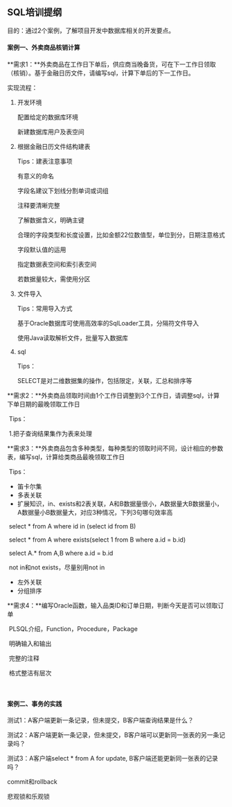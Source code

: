 ## SQL培训提纲

目的：通过2个案例，了解项目开发中数据库相关的开发要点。

#### 案例一、外卖商品核销计算

**需求1：**外卖商品在工作日下单后，供应商当晚备货，可在下一工作日领取（核销）。基于金融日历文件，请编写sql，计算下单后的下一工作日。

实现流程：

1. 开发环境

   配置给定的数据库环境

   新建数据库用户及表空间

2. 根据金融日历文件结构建表

   Tips：建表注意事项

   有意义的命名

   字段名建议下划线分割单词或词组

   注释要清晰完整

   了解数据含义，明确主键

   合理的字段类型和长度设置，比如金额22位数值型，单位到分，日期注意格式

   字段默认值的运用

   指定数据表空间和索引表空间

   若数据量较大，需使用分区

3. 文件导入

   Tips：常用导入方式

   基于Oracle数据库可使用高效率的SqlLoader工具，分隔符文件导入

   使用Java读取解析文件，批量写入数据库

4. sql

   Tips：

   SELECT是对二维数据集的操作，包括限定，关联，汇总和排序等



**需求2：**外卖商品领取时间由1个工作日调整到3个工作日，请调整sql，计算下单日期的最晚领取工作日

​	Tips：

​	1.把子查询结果集作为表来处理



**需求3：**外卖商品包含多种类型，每种类型的领取时间不同，设计相应的参数表，编写sql，计算给类商品最晚领取工作日

​	Tips：

- 笛卡尔集
- 多表关联
- 扩展知识，in、exists和2表关联，A和B数据量很小，A数据量大B数据量小，A数据量小B数据量大，对应3种情况，下列3句哪句效率高

​	select * from A where id in (select id from B)

​	select * from A where exists(select 1 from B where a.id = b.id)

​	select A.* from A,B where a.id = b.id

​	not in和not exists，尽量别用not in

- 左外关联
- 分组排序



**需求4：**编写Oracle函数，输入品类ID和订单日期，判断今天是否可以领取订单

​	PLSQL介绍，Function，Procedure，Package

​	明确输入和输出

​	完整的注释

​	格式整洁有层次

​	



#### 案例二、事务的实践

测试1：A客户端更新一条记录，但未提交，B客户端查询结果是什么？



测试2：A客户端更新一条记录，但未提交，B客户端可以更新同一张表的另一条记录吗？



测试3：A客户端select * from A for update, B客户端还能更新同一张表的记录吗？



commit和rollback



悲观锁和乐观锁



